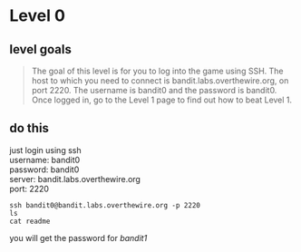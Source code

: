 # Level 0

## level goals

> The goal of this level is for you to log into the game using SSH. The host to which you need to connect is bandit.labs.overthewire.org, on port 2220. The username is bandit0 and the password is bandit0. Once logged in, go to the Level 1 page to find out how to beat Level 1.

  
## do this
just login using ssh  
username: bandit0  
password: bandit0  
server: bandit.labs.overthewire.org  
port: 2220

`ssh bandit0@bandit.labs.overthewire.org -p 2220`  
`ls`  
`cat readme`

you will get the password for *bandit1*
